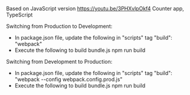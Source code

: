 Based on JavaScript version https://youtu.be/3PHXvlpOkf4
Counter app, TypeScript

Switching from Production to Development:
- In package.json file, update the following in "scripts" tag
"build": "webpack"
- Execute the following to build bundle.js
npm run build

Switching from Development to Production:
- In package.json file, update the following in "scripts" tag
"build": "webpack --config webpack.config.prod.js"
- Execute the following to build bundle.js
npm run build